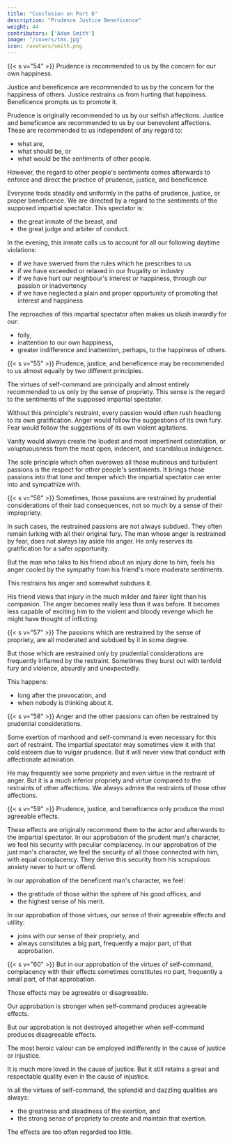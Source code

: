 ```yaml
---
title: "Conclusion on Part 6"
description: "Prudence Justice Beneficence"
weight: 44
contributors: ['Adam Smith']
image: "/covers/tms.jpg"
icon: /avatars/smith.png
---
```




{{< s v="54" >}} Prudence is recommended to us by the concern for our own happiness.

Justice and beneficence are recommended to us by the concern for the happiness of others.
Justice restrains us from hurting that happiness.
Beneficence prompts us to promote it.

Prudence is originally recommended to us by our selfish affections.
Justice and beneficence are recommended to us by our benevolent affections.
These are recommended to us independent of any regard to:
- what are,
- what should be, or
- what would be the sentiments of other people.

However, the regard to other people's sentiments comes afterwards to enforce and direct the practice of prudence, justice, and beneficence.

Everyone trods steadily and uniformly in the paths of prudence, justice, or proper beneficence.
We are directed by a regard to the sentiments of the supposed impartial spectator.
This spectator is:
- the great inmate of the breast, and
- the great judge and arbiter of conduct.

In the evening, this inmate calls us to account for all our following daytime violations:
- if we have swerved from the rules which he prescribes to us
- if we have exceeded or relaxed in our frugality or industry
- if we have hurt our neighbour's interest or happiness, through our passion or inadvertency
- if we have neglected a plain and proper opportunity of promoting that interest and happiness

The reproaches of this impartial spectator often makes us blush inwardly for our:
- folly,
- inattention to our own happiness,
- greater indifference and inattention, perhaps, to the happiness of others.

{{< s v="55" >}} Prudence, justice, and beneficence may be recommended to us almost equally by two different principles.

The virtues of self-command are principally and almost entirely recommended to us only by the sense of propriety.
This sense is the regard to the sentiments of the supposed impartial spectator.

Without this principle's restraint, every passion would often rush headlong to its own gratification.
Anger would follow the suggestions of its own fury.
Fear would follow the suggestions of its own violent agitations.

Vanity would always create the loudest and most impertinent ostentation, or voluptuousness from the most open, indecent, and scandalous indulgence.

The sole principle which often overawes all those mutinous and turbulent passions is the respect for other people's sentiments.
It brings those passions into that tone and temper which the impartial spectator can enter into and sympathize with.
 
{{< s v="56" >}} Sometimes, those passions are restrained by prudential considerations of their bad consequences, not so much by a sense of their impropriety.

In such cases, the restrained passions are not always subdued.
They often remain lurking with all their original fury.
The man whose anger is restrained by fear, does not always lay aside his anger.
He only reserves its gratification for a safer opportunity.

But the man who talks to his friend about an injury done to him, feels his anger cooled by the sympathy from his friend's more moderate sentiments.

This restrains his anger and somewhat subdues it.

His friend views that injury in the much milder and fairer light than his companion.
The anger becomes really less than it was before.
It becomes less capable of exciting him to the violent and bloody revenge which he might have thought of inflicting.


{{< s v="57" >}} The passions which are restrained by the sense of propriety, are all moderated and subdued by it in some degree.

But those which are restrained only by prudential considerations are frequently inflamed by the restraint.
Sometimes they burst out with tenfold fury and violence, absurdly and unexpectedly.

This happens:
- long after the provocation, and
- when nobody is thinking about it.
 

{{< s v="58" >}} Anger and the other passions can often be restrained by prudential considerations.

Some exertion of manhood and self-command is even necessary for this sort of restraint.
The impartial spectator may sometimes view it with that cold esteem due to vulgar prudence.
But it will never view that conduct with affectionate admiration.

He may frequently see some propriety and even virtue in the restraint of anger.
But it is a much inferior propriety and virtue compared to the restraints of other affections.
We always admire the restraints of those other affections.


{{< s v="59" >}} Prudence, justice, and beneficence only produce the most agreeable effects.

These effects are originally recommend them to the actor and afterwards to the impartial spectator.
In our approbation of the prudent man's character, we feel his security with peculiar complacency.
In our approbation of the just man's character, we feel the security of all those connected with him, with equal complacency.
They derive this security from his scrupulous anxiety never to hurt or offend.

In our approbation of the beneficent man's character, we feel:
- the gratitude of those within the sphere of his good offices, and
- the highest sense of his merit.

In our approbation of those virtues, our sense of their agreeable effects and utility:
- joins with our sense of their propriety, and
- always constitutes a big part, frequently a major part, of that approbation.


{{< s v="60" >}} But in our approbation of the virtues of self-command, complacency with their effects sometimes constitutes no part, frequently a small part, of that approbation.

Those effects may be agreeable or disagreeable.

Our approbation is stronger when self-command produces agreeable effects.

But our approbation is not destroyed altogether when self-command produces disagreeable effects.

The most heroic valour can be employed indifferently in the cause of justice or injustice.

It is much more loved in the cause of justice.
But it still retains a great and respectable quality even in the cause of injustice.

In all the virtues of self-command, the splendid and dazzling qualities are always:
- the greatness and steadiness of the exertion, and
- the strong sense of propriety to create and maintain that exertion.

The effects are too often regarded too little.
